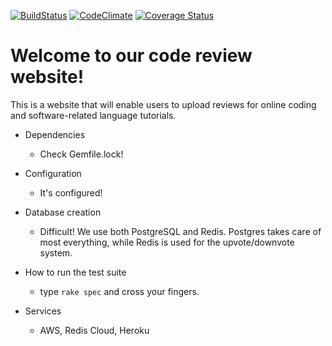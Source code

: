 [![BuildStatus](https://travis-ci.org/JoshuaFields/code-review-site.svg?branch=master)](https://travis-ci.org/JoshuaFields/code-review-site)
[![CodeClimate](https://codeclimate.com/github/JoshuaFields/code-review-site.png)](https://codeclimate.com/github/JoshuaFields/code-review-site)
[![Coverage Status](https://coveralls.io/repos/JoshuaFields/code-review-site/badge.svg?branch=master)](https://coveralls.io/r/JoshuaFields/code-review-site?branch=master)

# Welcome to our code review website!

This is a website that will enable users to upload reviews for online coding and software-related language tutorials.

* Dependencies
  - Check Gemfile.lock!

* Configuration
  - It's configured!

* Database creation
  - Difficult! We use both PostgreSQL and Redis. Postgres takes care of most everything, while Redis is used for the upvote/downvote system.

* How to run the test suite
  - type `rake spec` and cross your fingers.

* Services
  - AWS, Redis Cloud, Heroku
